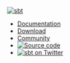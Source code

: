 <link href="http://fonts.googleapis.com/css?family=Source+Sans+Pro:400,600,700,900,400italic,700italic" rel="stylesheet" type="text/css">
<div class="container navbar-static-top nav">
    <div class="logo">
      <a href="../../../index.html"><img src="../files/sbt-logo-white-72x50.png" alt="sbt"></a>
    </div>
    <ul class="navlist">
      <li><a href="../../../documentation.html">Documentation</a></li>
      <li><a href="../../../download.html">Download</a></li>
      <li><a href="../../../community.html">Community</a></li>
      <li id="source-code"><a href="https://github.com/sbt/sbt"><img src="../files/github-logo.png" alt="Source code"></a></li>
      <li id="twitter"><a href="https://twitter.com/scala_sbt"><img src="../files/twitter-logo-white.png" alt="sbt on Twitter"></a></li>
    </ul>
</div>
